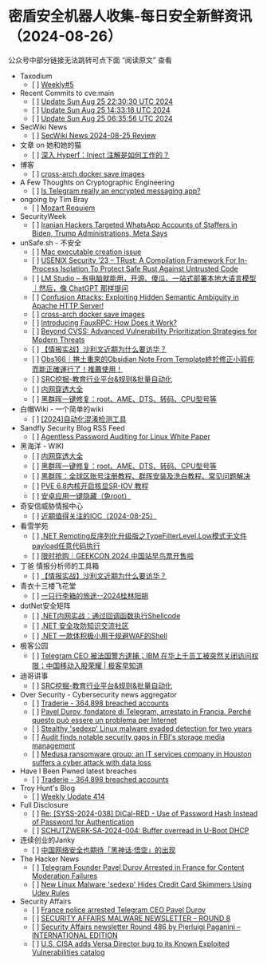 <h1>密盾安全机器人收集-每日安全新鲜资讯（2024-08-26）</h1>

<p>公众号中部分链接无法跳转可点下面 “阅读原文” 查看</p>

<ul>
<li>Taxodium
<ul>
<li>[ ] <a href="https://taxodium.ink/post/weekly/5/">Weekly#5</a></li>
</ul></li>
<li>Recent Commits to cve:main
<ul>
<li>[ ] <a href="https://github.com/trickest/cve/commit/b804f1faac0d8a7107a0140850d1bee39bfb445b">Update Sun Aug 25 22:30:30 UTC 2024</a></li>
<li>[ ] <a href="https://github.com/trickest/cve/commit/3e0e49c3ee74c84433d0dd753261b83e2fd24a18">Update Sun Aug 25 14:33:18 UTC 2024</a></li>
<li>[ ] <a href="https://github.com/trickest/cve/commit/7d8fd7820806b1467291df96fbd20bd8a5906994">Update Sun Aug 25 06:35:56 UTC 2024</a></li>
</ul></li>
<li>SecWiki News
<ul>
<li>[ ] <a href="http://www.sec-wiki.com/?2024-08-25">SecWiki News 2024-08-25 Review</a></li>
</ul></li>
<li>文章 on 她和她的猫
<ul>
<li>[ ] <a href="https://her-cat.com/posts/2024/08/25/how-does-hyperf-inject-annotation-work/">深入 Hyperf：Inject 注解是如何工作的？</a></li>
</ul></li>
<li>博客
<ul>
<li>[ ] <a href="https://dyrnq.com/cross-arch-docker-save-images/">cross-arch docker save images</a></li>
</ul></li>
<li>A Few Thoughts on Cryptographic Engineering
<ul>
<li>[ ] <a href="https://blog.cryptographyengineering.com/2024/08/25/telegram-is-not-really-an-encrypted-messaging-app/">Is Telegram really an encrypted messaging app?</a></li>
</ul></li>
<li>ongoing by Tim Bray
<ul>
<li>[ ] <a href="https://www.tbray.org/ongoing/When/202x/2024/08/25/Mozart-Requiem">Mozart Requiem</a></li>
</ul></li>
<li>SecurityWeek
<ul>
<li>[ ] <a href="https://www.securityweek.com/iranian-hackers-targeted-whatsapp-accounts-of-staffers-in-biden-trump-administrations-meta-says/">Iranian Hackers Targeted WhatsApp Accounts of Staffers in Biden, Trump Administrations, Meta Says</a></li>
</ul></li>
<li>unSafe.sh - 不安全
<ul>
<li>[ ] <a href="https://buaq.net/go-258102.html">Mac executable creation issue</a></li>
<li>[ ] <a href="https://buaq.net/go-258114.html">USENIX Security ’23 – TRust: A Compilation Framework For In-Process Isolation To Protect Safe Rust Against Untrusted Code</a></li>
<li>[ ] <a href="https://buaq.net/go-258100.html">LM Studio – 有电脑就能用，开源、傻瓜、一站式部署本地大语言模型｜然后，像 ChatGPT 那样提问</a></li>
<li>[ ] <a href="https://buaq.net/go-258101.html">Confusion Attacks: Exploiting Hidden Semantic Ambiguity in Apache HTTP Server!</a></li>
<li>[ ] <a href="https://buaq.net/go-258095.html">cross-arch docker save images</a></li>
<li>[ ] <a href="https://buaq.net/go-258106.html">Introducing FauxRPC: How Does it Work?</a></li>
<li>[ ] <a href="https://buaq.net/go-258096.html">Beyond CVSS: Advanced Vulnerability Prioritization Strategies for Modern Threats</a></li>
<li>[ ] <a href="https://buaq.net/go-258107.html">【情报实战】沙利文近期为什么要访华？</a></li>
<li>[ ] <a href="https://buaq.net/go-258094.html">Obs166｜捲土重來的Obsidian Note From Template終於修正小瑕疪而能正確運行了！推薦使用！</a></li>
<li>[ ] <a href="https://buaq.net/go-258108.html">SRC挖掘-教育行业平台&amp;规则&amp;批量自动化</a></li>
<li>[ ] <a href="https://buaq.net/go-258083.html">内网穿透大全</a></li>
<li>[ ] <a href="https://buaq.net/go-258084.html">黑群晖一键修复：root、AME、DTS、转码、CPU型号等</a></li>
</ul></li>
<li>白帽Wiki - 一个简单的wiki
<ul>
<li>[ ] <a href="https://key08.com/index.php/2024/08/25/2010.html">[2024]自动化混淆检测工具</a></li>
</ul></li>
<li>Sandfly Security Blog RSS Feed
<ul>
<li>[ ] <a href="https://sandflysecurity.com/blog/agentless-password-auditing-for-linux-white-paper">Agentless Password Auditing for Linux White Paper</a></li>
</ul></li>
<li>黑海洋 - WIKI
<ul>
<li>[ ] <a href="https://www.upx8.com/4301">内网穿透大全</a></li>
<li>[ ] <a href="https://www.upx8.com/4300">黑群晖一键修复：root、AME、DTS、转码、CPU型号等</a></li>
<li>[ ] <a href="https://www.upx8.com/4299">黑群晖：全球区账号注册教程、群晖安装及洗白教程、常见问题解决</a></li>
<li>[ ] <a href="https://www.upx8.com/4298">PVE 6.8内核开启核显SR-IOV 教程</a></li>
<li>[ ] <a href="https://www.upx8.com/4297">安卓应用一键隐藏（免root）</a></li>
</ul></li>
<li>奇安信威胁情报中心
<ul>
<li>[ ] <a href="https://mp.weixin.qq.com/s?__biz=MzI2MDc2MDA4OA==&mid=2247511798&idx=1&sn=453f6e083b5570649f29d68b5dc58c6f&chksm=ea665981dd11d0972167de1fb025efd0bae7386f1c9cecb8abd523fe502e65956115c7d57118&scene=58&subscene=0#rd">近期值得关注的IOC（2024-08-25）</a></li>
</ul></li>
<li>看雪学苑
<ul>
<li>[ ] <a href="https://mp.weixin.qq.com/s?__biz=MjM5NTc2MDYxMw==&mid=2458569248&idx=1&sn=a4e99289593b2b238d1fa1685f2e9c60&chksm=b18dfaaa86fa73bca2ae15329c58a22ef0cbf55b758d642b5060f601e287c687fa4048e34f3a&scene=58&subscene=0#rd">.NET Remoting反序列化升级版之TypeFilterLevel.Low模式无文件payload任意代码执行</a></li>
<li>[ ] <a href="https://mp.weixin.qq.com/s?__biz=MjM5NTc2MDYxMw==&mid=2458569248&idx=2&sn=a32ef67f0b5ea32c25007206f8411c98&chksm=b18dfaaa86fa73bc520438899b23a340c76c8c3f23d18786cabbaa56f2918a050c866bfc786e&scene=58&subscene=0#rd">限时抢购｜GEEKCON 2024 中国站早鸟票开售啦</a></li>
</ul></li>
<li>丁爸 情报分析师的工具箱
<ul>
<li>[ ] <a href="https://mp.weixin.qq.com/s?__biz=MzI2MTE0NTE3Mw==&mid=2651145858&idx=1&sn=5b779709a8d6cba04cf86f18c1948681&chksm=f1af31b8c6d8b8ae45c4f0c5d105934fa7a05924a579d60acbdf4804a1237bfb94908a7d3ccf&scene=58&subscene=0#rd">【情报实战】沙利文近期为什么要访华？</a></li>
</ul></li>
<li>青衣十三楼飞花堂
<ul>
<li>[ ] <a href="https://mp.weixin.qq.com/s?__biz=MzUzMjQyMDE3Ng==&mid=2247487540&idx=1&sn=e3a1215dcfb0384fbb1f28f10b0d5f11&chksm=fab2d30bcdc55a1d214304ac039f7aa8f1f2a4996b6527bada69f4d07f3e9359a1aa836743f7&scene=58&subscene=0#rd">一只行李箱的旅途--2024桂林阳朔</a></li>
</ul></li>
<li>dotNet安全矩阵
<ul>
<li>[ ] <a href="https://mp.weixin.qq.com/s?__biz=MzUyOTc3NTQ5MA==&mid=2247494748&idx=1&sn=099543717722e33c062003cccfb9092f&chksm=fa5942b1cd2ecba751237815b12e5878938133d9ca848f9e03d18c79ac888555de0de0798b3d&scene=58&subscene=0#rd">.NET内网实战：通过回调函数执行Shellcode</a></li>
<li>[ ] <a href="https://mp.weixin.qq.com/s?__biz=MzUyOTc3NTQ5MA==&mid=2247494748&idx=2&sn=b2d292b2d3da305f1fdf7450242e2114&chksm=fa5942b1cd2ecba74dae7285dee99ba3a8a38c46c91524a70f6fc4daf69488d2fae31b39a820&scene=58&subscene=0#rd">.NET 安全攻防知识交流社区</a></li>
<li>[ ] <a href="https://mp.weixin.qq.com/s?__biz=MzUyOTc3NTQ5MA==&mid=2247494748&idx=3&sn=659c8a26a166e96337134b009a4e56c4&chksm=fa5942b1cd2ecba7a1c600fd95b54088cbce08639c45c0341aac622391a53543e63096af3c4d&scene=58&subscene=0#rd">.NET 一款体积极小用于规避WAF的Shell</a></li>
</ul></li>
<li>极客公园
<ul>
<li>[ ] <a href="https://mp.weixin.qq.com/s?__biz=MTMwNDMwODQ0MQ==&mid=2653052493&idx=1&sn=6db529242a32f899a258b5fbec3b7acf&chksm=7e5723fb4920aaed7859b89d8618fa10484d2497ed7e8cb2bd279cdb8a9da16fd85f9fd4a537&scene=58&subscene=0#rd">Telegram CEO 被法国警方逮捕；IBM 在华上千员工被突然关闭访问权限；中国移动入股荣耀 | 极客早知道</a></li>
</ul></li>
<li>迪哥讲事
<ul>
<li>[ ] <a href="https://mp.weixin.qq.com/s?__biz=MzIzMTIzNTM0MA==&mid=2247495586&idx=1&sn=f65a14b283bb502d7af269fa1ac7b1db&chksm=e8a5e5c1dfd26cd7cb730c116309785d01361f3617785f807fedb4eaffec195840a85b3a8bc9&scene=58&subscene=0#rd">SRC挖掘-教育行业平台&amp;规则&amp;批量自动化</a></li>
</ul></li>
<li>Over Security - Cybersecurity news aggregator
<ul>
<li>[ ] <a href="https://haveibeenpwned.com/PwnedWebsites#Traderie">Traderie - 364,898 breached accounts</a></li>
<li>[ ] <a href="https://www.insicurezzadigitale.com/pavel-durov-fondatore-di-telegram-arrestato-in-francia-perche-questo-puo-essere-un-problema-per-internet/">Pavel Durov, fondatore di Telegram, arrestato in Francia. Perché questo può essere un problema per Internet</a></li>
<li>[ ] <a href="https://www.bleepingcomputer.com/news/security/stealthy-sedexp-linux-malware-evaded-detection-for-two-years/">Stealthy 'sedexp' Linux malware evaded detection for two years</a></li>
<li>[ ] <a href="https://www.bleepingcomputer.com/news/security/audit-finds-notable-security-gaps-in-fbis-storage-media-management/">Audit finds notable security gaps in FBI's storage media management</a></li>
<li>[ ] <a href="https://www.suspectfile.com/medusa-ransomware-group-an-it-services-company-in-houston-suffers-a-cyber-attack-with-data-loss/">Medusa ransomware group: an IT services company in Houston suffers a cyber attack with data loss</a></li>
</ul></li>
<li>Have I Been Pwned latest breaches
<ul>
<li>[ ] <a href="https://haveibeenpwned.com/PwnedWebsites#Traderie">Traderie - 364,898 breached accounts</a></li>
</ul></li>
<li>Troy Hunt's Blog
<ul>
<li>[ ] <a href="https://www.troyhunt.com/weekly-update-414/">Weekly Update 414</a></li>
</ul></li>
<li>Full Disclosure
<ul>
<li>[ ] <a href="https://seclists.org/fulldisclosure/2024/Aug/39">Re: [SYSS-2024-038] DiCal-RED - Use of Password Hash Instead of Password for Authentication</a></li>
<li>[ ] <a href="https://seclists.org/fulldisclosure/2024/Aug/38">SCHUTZWERK-SA-2024-004: Buffer overread in U-Boot DHCP</a></li>
</ul></li>
<li>连续创业的Janky
<ul>
<li>[ ] <a href="https://mp.weixin.qq.com/s?__biz=Mzg2MTk4MDM1Mg==&mid=2247484690&idx=1&sn=bbd33ba95deabea2ff7911a5c243b9a9&chksm=ce0f96bdf9781fab2a46bca6ff6e6fea4fab8bcba6b9bf4767a0339c68c8ded17f8a44b1e871&scene=58&subscene=0#rd">中国网络安全也期待「黑神话·悟空」的出现</a></li>
</ul></li>
<li>The Hacker News
<ul>
<li>[ ] <a href="https://thehackernews.com/2024/08/telegram-founder-pavel-durov-arrested.html">Telegram Founder Pavel Durov Arrested in France for Content Moderation Failures</a></li>
<li>[ ] <a href="https://thehackernews.com/2024/08/new-linux-malware-sedexp-hides-credit.html">New Linux Malware 'sedexp' Hides Credit Card Skimmers Using Udev Rules</a></li>
</ul></li>
<li>Security Affairs
<ul>
<li>[ ] <a href="https://securityaffairs.com/167556/cyber-crime/police-arrested-telegram-ceo-pavel-durov.html">France police arrested Telegram CEO Pavel Durov</a></li>
<li>[ ] <a href="https://securityaffairs.com/167525/malware/security-affairs-malware-newsletter-round-8.html">SECURITY AFFAIRS MALWARE NEWSLETTER – ROUND 8</a></li>
<li>[ ] <a href="https://securityaffairs.com/167519/breaking-news/security-affairs-newsletter-round-486-by-pierluigi-paganini-international-edition.html">Security Affairs newsletter Round 486 by Pierluigi Paganini – INTERNATIONAL EDITION</a></li>
<li>[ ] <a href="https://securityaffairs.com/167534/hacking/cisa-adds-versa-director-bug-known-exploited-vulnerabilities-catalog.html">U.S. CISA adds Versa Director bug to its Known Exploited Vulnerabilities catalog</a></li>
</ul></li>
</ul>
